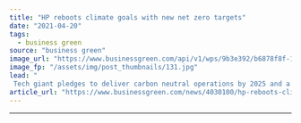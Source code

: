 ```yaml
---
title: "HP reboots climate goals with new net zero targets"
date: "2021-04-20"
tags: 
  - business green
source: "business green"
image_url: "https://www.businessgreen.com/api/v1/wps/9b3e392/b6878f8f-1c41-4af4-90e8-f187a89e5fce/4/HP-sign-185x114.jpg"
image_fp: "/assets/img/post_thumbnails/131.jpg"
lead: "
 Tech giant pledges to deliver carbon neutral operations by 2025 and a net zero emission value chain by 2040 ..."
article_url: "https://www.businessgreen.com/news/4030100/hp-reboots-climate-goals-net-zero-targets"
---
```


---
